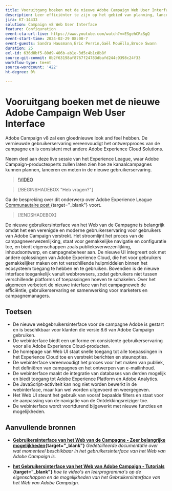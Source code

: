```yaml
---
title: Vooruitgang boeken met de nieuwe Adobe Campaign Web User Interface
description: Leer efficiënter te zijn op het gebied van planning, lancering en het meten van kanaalmarketing strategieën met inbegrip van e-mailmarketing en sociale media marketing gebruikend het nieuwe Web van Adobe Campaign Gebruikersinterface.
jira: KT-14433
solution: Campaign v8 Web User Interface
feature: Configuration
event-cta-url-live: https://www.youtube.com/watch?v=ESgehCRcSgQ
event-start-time: 2024-02-29 08:00-7
event-guests: Sandra Hausmann,Eric Perrin,Gaël Mouëllo,Bruce Swann
duration: 25
exl-id: 636d8bf5-80d9-406b-ab1e-3d5c4b1c8b8f
source-git-commit: 0b2f63198af8767f24783dbafd244c9398c24f33
workflow-type: tm+mt
source-wordcount: '422'
ht-degree: 0%

---
```


# Vooruitgang boeken met de nieuwe Adobe Campaign Web User Interface

Adobe Campaign v8 zal een gloednieuwe look and feel hebben. De vernieuwde gebruikerservaring vereenvoudigt het ontwerpproces van de campagne en is consistent met andere Adobe Experience Cloud Solutions.

Neem deel aan deze live sessie van het Experience League, waar Adobe Campaign-productexperts zullen laten zien hoe ze kanaalcampagnes kunnen plannen, lanceren en meten in de nieuwe gebruikerservaring.

>[!VIDEO](https://video.tv.adobe.com/v/3427258/?quality=12&learn=on)

>[!BEGINSHADEBOX  &quot;Heb vragen?&quot;]

Ga de bespreking over dit onderwerp over Adobe Experience League [&#x200B; Communautaire post &#x200B;](https://experienceleaguecommunities.adobe.com/t5/adobe-campaign-classic/experience-league-live-post-session-discussion-leaping-ahead/m-p/656893#M2671){target="_blank"}  voort.

>[!ENDSHADEBOX]

De nieuwe gebruikersinterface van het Web van de Campagne is belangrijk omdat het een verenigde en moderne gebruikerservaring voor gebruikers van Adobe Campaign verstrekt. Het stroomlijnt het proces van de campagneverwezenlijking, staat voor gemakkelijke navigatie en configuratie toe, en biedt eigenschappen zoals publieksverwezenlijking, inhoudsontwerp, en campagnebeheer aan. De nieuwe UI integreert ook met andere oplossingen van Adobe Experience Cloud, die het voor gebruikers gemakkelijker maken om tot verschillende hulpmiddelen binnen het ecosysteem toegang te hebben en te gebruiken. Bovendien is de nieuwe interface toegankelijk vanuit webbrowsers, zodat gebruikers niet tussen verschillende platforms of toepassingen hoeven te schakelen. Over het algemeen verbetert de nieuwe interface van het campagneweb de efficiëntie, gebruikerservaring en samenwerking voor marketers en campagnemanagers.

## Toetsen

* De nieuwe webgebruikersinterface voor de campagne Adobe is gestart en is beschikbaar voor klanten die versie 8.6 van Adobe Campaign gebruiken.
* De webinterface biedt een uniforme en consistente gebruikerservaring voor alle Adobe Experience Cloud-producten.
* De homepage van Web UI staat snelle toegang tot alle toepassingen in het Experience Cloud toe en verstrekt berichten en steunopties.
* De webinterface vereenvoudigt het proces voor het maken van publiek, het definiëren van campagnes en het ontwerpen van e-mailinhoud.
* De webinterface maakt de integratie van databases van derden mogelijk en biedt toegang tot Adobe Experience Platform en Adobe Analytics.
* De JavaScript-activiteit kan nog niet worden bewerkt in de webinterface, maar kan wel worden uitgevoerd en weergegeven.
* Het Web UI steunt het gebruik van vooraf bepaalde filters en staat voor de aanpassing van de navigatie van de Ontdekkingsreiziger toe.
* De webinterface wordt voortdurend bijgewerkt met nieuwe functies en mogelijkheden.


## Aanvullende bronnen

* **[Gebruikersinterface van het Web van de Campagne - Zeer belangrijke mogelijkheden &#x200B;](https://experienceleague.adobe.com/docs/campaign-web/v8/whats-new.html?lang=nl-NL){target="_blank"}**
  *Gedetailleerde documentatie over wat momenteel beschikbaar in het gebruikersinterface van het Web van Adobe Campaign is.*

* **[het Gebruikersinterface van het Web van Adobe Campaign - Tutorials &#x200B;](https://experienceleague.adobe.com/docs/campaign-web-learn/tutorials/overview.html?lang=nl-NL){target="_blank"}**
  *hoe te video&#39;s en leerprogramma&#39;s op de eigenschappen en de mogelijkheden van het Gebruikersinterface van het Web van Adobe Campaign.*

